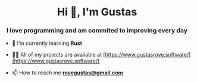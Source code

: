 <h1 align="center">Hi 👋, I'm Gustas</h1>
<h3 align="center">I love programming and am commited to improving every day</h3>

- 🌱 I’m currently learning **Rust**

- 👨‍💻 All of my projects are available at [https://www.gustasrove.software/](https://www.gustasrove.software/)

- 📫 How to reach me **rovegustas@gmail.com**




